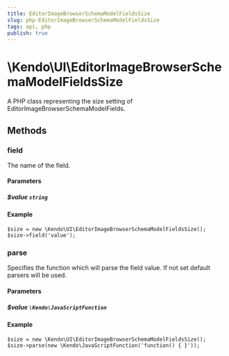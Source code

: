 ```yaml
---
title: EditorImageBrowserSchemaModelFieldsSize
slug: php-EditorImageBrowserSchemaModelFieldsSize
tags: api, php
publish: true
---
```


# \Kendo\UI\EditorImageBrowserSchemaModelFieldsSize

A PHP class representing the size setting of EditorImageBrowserSchemaModelFields.


## Methods

### field
The name of the field.
#### Parameters

##### $value `string`



#### Example 
    $size = new \Kendo\UI\EditorImageBrowserSchemaModelFieldsSize();
    $size->field('value');

### parse
Specifies the function which will parse the field value. If not set default parsers will be used.
#### Parameters

##### $value `\Kendo\JavaScriptFunction`



#### Example 
    $size = new \Kendo\UI\EditorImageBrowserSchemaModelFieldsSize();
    $size->parse(new \Kendo\JavaScriptFunction('function() { }'));

